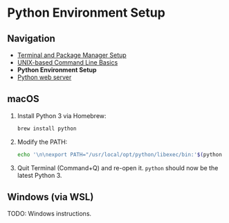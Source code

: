 # Python Environment Setup

## Navigation

- [Terminal and Package Manager Setup](01-terminal-setup.md)
- [UNIX-based Command Line Basics](02-unix-basics.md)
- **Python Environment Setup**
- [Python web server](04-python-web-server.md)

## macOS

1. Install Python 3 via Homebrew:

    ```bash
    brew install python
    ```

2. Modify the PATH:

    ```bash
    echo '\n\nexport PATH="/usr/local/opt/python/libexec/bin:'$(python -m site --user-base)'/bin:$PATH"' >> ~/.zshrc
    ```

3. Quit Terminal (Command+Q) and re-open it. `python` should now be the latest Python 3.

## Windows (via WSL)

TODO: Windows instructions.